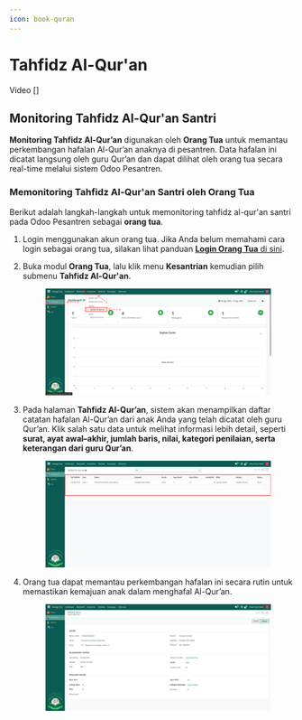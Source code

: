 ```yaml
---
icon: book-quran
---
```


# Tahfidz Al-Qur'an

Video \[]

## Monitoring Tahfidz Al-Qur'an Santri

**Monitoring Tahfidz Al-Qur’an** digunakan oleh **Orang Tua** untuk memantau perkembangan hafalan Al-Qur’an anaknya di pesantren. Data hafalan ini dicatat langsung oleh guru Qur’an dan dapat dilihat oleh orang tua secara real-time melalui sistem Odoo Pesantren.

### Memonitoring Tahfidz Al-Qur'an Santri oleh Orang Tua

Berikut adalah langkah-langkah untuk memonitoring tahfidz al-qur'an santri pada Odoo Pesantren sebagai **orang tua**.

1. Login menggunakan akun orang tua. Jika Anda belum memahami cara login sebagai orang tua, silakan lihat panduan [**Login Orang Tua** di sini](../../../setup-and-konfigurasi/panduan-login/login-orang-tua.md).
2.  Buka modul **Orang Tua**, lalu klik menu **Kesantrian** kemudian pilih submenu **Tahfidz Al-Qur'an**.

    <figure><img src="../../../.gitbook/assets/images-579.png" alt=""><figcaption></figcaption></figure>


3.  Pada halaman **Tahfidz Al-Qur’an**, sistem akan menampilkan daftar catatan hafalan Al-Qur’an dari anak Anda yang telah dicatat oleh guru Qur’an. Klik salah satu data untuk melihat informasi lebih detail, seperti **surat, ayat awal–akhir, jumlah baris, nilai, kategori penilaian, serta keterangan dari guru Qur’an**.

    <figure><img src="../../../.gitbook/assets/images-580.png" alt=""><figcaption></figcaption></figure>


4.  Orang tua dapat memantau perkembangan hafalan ini secara rutin untuk memastikan kemajuan anak dalam menghafal Al-Qur’an.

    <figure><img src="../../../.gitbook/assets/images-581.png" alt=""><figcaption></figcaption></figure>
